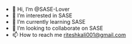 - 👋 Hi, I’m @SASE-Lover
- 👀 I’m interested in SASE
- 🌱 I’m currently learning SASE
- 💞️ I’m looking to collaborate on SASE
- 📫 How to reach me riteshkali001@gmail.com

<!---
SASE-Lover/SASE-Lover is a ✨ special ✨ repository because its `README.md` (this file) appears on your GitHub profile.
You can click the Preview link to take a look at your changes.
--->
